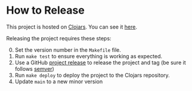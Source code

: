 # How to Release

This project is hosted on [Clojars][clojars].  You can see it [here][release-site].

Releasing the project requires these steps:

0. Set the version number in the `Makefile` file.
1. Run ```make test``` to ensure everything is working as expected.
2. Use a GitHub [project release][github-release-url] to release the project and tag (be sure it follows [semver][semantic-versioning])
3. Run ```make deploy``` to deploy the project to the Clojars repository.
4. Update `main` to a new minor version

[clojars]: https://clojars.org
[release-site]: https://clojars.org/com.github.k13labs/futurama
[project-url]: https://github.com/k13labs/futurama/
[semantic-versioning]: http://semver.org/
[github-release-url]: https://help.github.com/articles/creating-releases/
